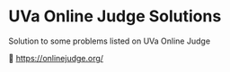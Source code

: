 # UVa Online Judge Solutions

Solution to some problems listed on UVa Online Judge

:link: https://onlinejudge.org/
